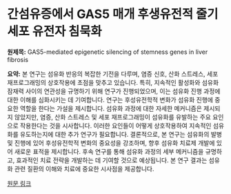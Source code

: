 # 간섬유증에서 GAS5 매개 후생유전적 줄기세포 유전자 침묵화

**원제목:** GAS5-mediated epigenetic silencing of stemness genes in liver fibrosis

**요약:** 본 연구는 섬유화 반응의 복잡한 기전을 다루며, 염증 신호, 산화 스트레스, 세포 재프로그래밍의 상호작용에 초점을 맞추고 있습니다.  특히, 지속적인 활성화와 섬유화 잠재력 사이의 연관성을 규명하기 위해 연구가 진행되었으며, 이는 섬유화 진행 과정에 대한 이해를 심화시키는 데 기여합니다.  연구는 후성유전학적 변화가 섬유화 진행에 중요한 역할을 한다는 가설을 제시합니다.  섬유화 과정에 대한 자세한 메커니즘은 제시되지 않았지만,  염증, 산화 스트레스 및 세포 재프로그래밍이 섬유화를 유발하는 주요 요인으로 작용한다는 것을 시사합니다.  이러한 요인들이 어떻게 상호작용하여 지속적인 섬유화를 유도하는지에 대한 추가 연구가 필요합니다.  결론적으로, 본 연구는 섬유화의 발병 및 진행에 있어 후성유전학적 변화의 중요성을 강조하며,  향후 섬유화 치료제 개발에 있어 새로운 표적을 제시합니다.  후속 연구를 통해 섬유화 과정의 세부 메커니즘을 규명하고, 효과적인 치료 전략을 개발하는 데 기여할 것으로 예상됩니다.  본 연구 결과는 섬유화 관련 질환의 이해와 치료에 중요한 시사점을 제공합니다.

[원문 링크](https://www.researchgate.net/profile/Olatunji-Isreal/publication/393459858_GAS5-mediated_epigenetic_silencing_of_stemness_genes_in_liver_fibrosis/links/686b7e0207b3253fd1ccb092/GAS5-mediated-epigenetic-silencing-of-stemness-genes-in-liver-fibrosis.pdf)
